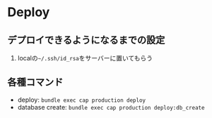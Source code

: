 # Deploy

## デプロイできるようになるまでの設定

1. localの`~/.ssh/id_rsa`をサーバーに置いてもらう

## 各種コマンド

- deploy: `bundle exec cap production deploy`
- database create: `bundle exec cap production deploy:db_create`
